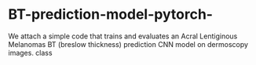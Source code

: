 # BT-prediction-model-pytorch-

We attach a simple code that trains and evaluates an Acral Lentiginous Melanomas BT (breslow thickness) prediction CNN model on dermoscopy images. class


